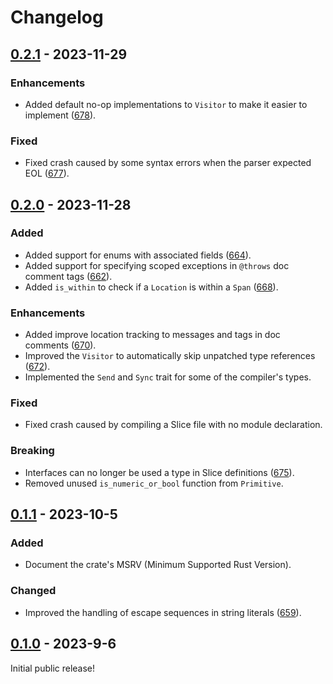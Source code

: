 # Changelog

## [0.2.1] - 2023-11-29
### Enhancements
- Added default no-op implementations to `Visitor` to make it easier to implement ([678]).
### Fixed
- Fixed crash caused by some syntax errors when the parser expected EOL ([677]).

## [0.2.0] - 2023-11-28
### Added
- Added support for enums with associated fields ([664]).
- Added support for specifying scoped exceptions in `@throws` doc comment tags ([662]).
- Added `is_within` to check if a `Location` is within a `Span` ([668]).
### Enhancements
- Added improve location tracking to messages and tags in doc comments ([670]).
- Improved the `Visitor` to automatically skip unpatched type references ([672]).
- Implemented the `Send` and `Sync` trait for some of the compiler's types.
### Fixed
- Fixed crash caused by compiling a Slice file with no module declaration.
### Breaking
- Interfaces can no longer be used a type in Slice definitions ([675]).
- Removed unused `is_numeric_or_bool` function from `Primitive`.

## [0.1.1] - 2023-10-5
### Added
- Document the crate's MSRV (Minimum Supported Rust Version).
### Changed
- Improved the handling of escape sequences in string literals ([659]).

## [0.1.0] - 2023-9-6
Initial public release!

[678]: https://github.com/icerpc/slicec/pull/678
[677]: https://github.com/icerpc/slicec/pull/677
[675]: https://github.com/icerpc/slicec/pull/675
[672]: https://github.com/icerpc/slicec/pull/672
[670]: https://github.com/icerpc/slicec/pull/670
[668]: https://github.com/icerpc/slicec/pull/668
[664]: https://github.com/icerpc/slicec/pull/664
[662]: https://github.com/icerpc/slicec/pull/662
[659]: https://github.com/icerpc/slicec/pull/659

[0.2.1]: https://github.com/icerpc/slicec/releases/tag/v0.2.1
[0.2.0]: https://github.com/icerpc/slicec/releases/tag/v0.2.0
[0.1.1]: https://github.com/icerpc/slicec/releases/tag/v0.1.1
[0.1.0]: https://github.com/icerpc/slicec/releases/tag/v0.1.0
